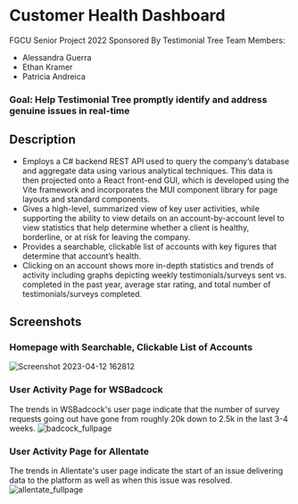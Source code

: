 # Customer Health Dashboard

FGCU Senior Project 2022 Sponsored By Testimonial Tree
Team Members:
- Alessandra Guerra
- Ethan Kramer
- Patricia Andreica
### Goal: Help Testimonial Tree promptly identify and address genuine issues in real-time
## Description
* Employs a C# backend REST API used to query the company’s database and aggregate data using various analytical techniques. This data is then projected onto a React front-end GUI, which is developed using the Vite framework and incorporates the MUI component library for page layouts and standard components.
* Gives a high-level, summarized view of key user activities, while supporting the ability to view details on an account-by-account level to view statistics that help determine whether a client is healthy, borderline, or at risk for leaving the company.
* Provides a searchable, clickable list of accounts with key figures that determine that account’s health.
* Clicking on an account shows more in-depth statistics and trends of activity including graphs depicting weekly testimonials/surveys sent vs. completed in the past year, average star rating, and total number of testimonials/surveys completed.

## Screenshots

### Homepage with Searchable, Clickable List of Accounts
![Screenshot 2023-04-12 162812](https://user-images.githubusercontent.com/62119661/231651864-b875d7c2-3c62-4527-9ce2-ccc85ac603bd.png)

### User Activity Page for WSBadcock
The trends in WSBadcock's user page indicate that the number of survey requests going out have gone from roughly 20k down to 2.5k in the last 3-4 weeks.
![badcock_fullpage](https://user-images.githubusercontent.com/62119661/231655261-1eef58c6-466c-4e95-88be-7b4ac968eaea.png)

### User Activity Page for Allentate
The trends in Allentate's user page indicate the start of an issue delivering data to the platform as well as when this issue was resolved.
![allentate_fullpage](https://user-images.githubusercontent.com/62119661/231655302-9eef2cab-d11b-4055-a7a3-8693f9bf5d0d.png)

